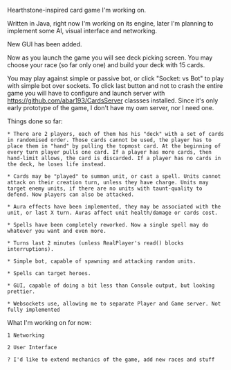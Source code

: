 Hearthstone-inspired card game I'm working on.

Written in Java, right now I'm working on its engine, later I'm planning to implement some AI, visual interface and networking.

New GUI has been added. 

Now as you launch the game you will see deck picking screen. You may choose your race (so far only one) and build your deck with 15 cards. 

You may play against simple or passive bot, or click "Socket: vs Bot" to play with simple bot over sockets. To click last button and not to 
crash the entire game you will have to configure and launch server with https://github.com/abar193/CardsServer classses installed. Since it's only 
early prototype of the game, I don't have my own server, nor I need one.

Things done so far: 

	* There are 2 players, each of them has his "deck" with a set of cards in randomised order. Those cards cannot be used, the player has to place them in "hand" by pulling the topmost card. At the beginning of every turn player pulls one card. If a player has more cards, then hand-limit allows, the card is discarded. If a player has no cards in the deck, he loses life instead.

	* Cards may be "played" to summon unit, or cast a spell. Units cannot attack on their creation turn, unless they have charge. Units may target enemy units, if there are no units with taunt-quality to defend. Now players can also be attacked.

    * Aura effects have been implemented, they may be associated with the unit, or last X turn. Auras affect unit health/damage or cards cost.

    * Spells have been completely reworked. Now a single spell may do whatever you want and even more.  

    * Turns last 2 minutes (unless RealPlayer's read() blocks interruptions).

    * Simple bot, capable of spawning and attacking random units. 

    * Spells can target heroes.
	
	* GUI, capable of doing a bit less than Console output, but looking prettier.
	
	* Websockets use, allowing me to separate Player and Game server. Not fully implemented

What I'm working on for now: 
    
	1 Networking
	
	2 User Interface 
	
	? I'd like to extend mechanics of the game, add new races and stuff

    